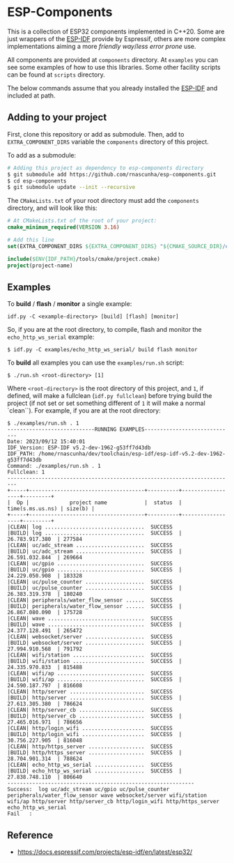 # ESP-Components

This is a collection of ESP32 components implemented in C++20. Some are just wrappers of the [ESP-IDF](https://docs.espressif.com/projects/esp-idf/en/latest/esp32/) provide by Espressif, others are more complex implementations aiming a more _friendly way_/_less error prone_ use.

All components are provided at `components` directory. At `examples` you can see some examples of how to use this libraries. Some other facility scripts can be found at `scripts` directory.

The below commands assume that you already installed the [ESP-IDF](https://docs.espressif.com/projects/esp-idf/en/latest/esp32/get-started/index.html) and included at path.

## Adding to your project

First, clone this repository or add as submodule. Then, add to `EXTRA_COMPONENT_DIRS` variable the `components` directory of this project.

To add as a submodule:
```bash
# Adding this project as dependency to esp-components directory
$ git submodule add https://github.com/rnascunha/esp-components.git
$ cd esp-components
$ git submodule update --init --recursive
```
The `CMakeLists.txt` of your root directory must add the `components` directory, and will look like this:

```CMake
# At CMakeLists.txt of the root of your project:
cmake_minimum_required(VERSION 3.16)

# Add this line
set(EXTRA_COMPONENT_DIRS ${EXTRA_COMPONENT_DIRS} "${CMAKE_SOURCE_DIR}/esp-components/components")

include($ENV{IDF_PATH}/tools/cmake/project.cmake)
project(project-name)
```

## Examples

To **build** / **flash** / **monitor** a single example:
```
idf.py -C <example-directory> [build] [flash] [monitor]
```
So, if you are at the root directory, to compile, flash and monitor the `echo_http_ws_serial` example:
```
$ idf.py -C examples/echo_http_ws_serial/ build flash monitor
```
To **build** all examples you can use the `examples/run.sh` script:
```
$ ./run.sh <root-directory> [1]
```
Where `<root-directory>` is the root directory of this project, and `1`, if defined, will make a fullclean (`idf.py fullclean`) before trying build the project (if not set or set something different of `1` it will make a normal `clean``). For example, if you are at the root directory:
```
$ ./examples/run.sh . 1
----------------------------RUNNING EXAMPLES-----------------------------
Date: 2023/09/12 15:40:01
IDF_Version: ESP-IDF v5.2-dev-1962-g53ff7d43db
IDF_PATH: /home/rnascunha/dev/toolchain/esp-idf/esp-idf-v5.2-dev-1962-g53ff7d43db
Command: ./examples/run.sh . 1
Fullclean: 1
-------------------------------------------------------------------------
+-----+-------------------------------------+----------+------------------+---------+
|  Op |             project name            |  status  | time(s.ms.us.ns) | size(b) |
+-----+-------------------------------------+----------+------------------+---------+
|CLEAN| log ................................  SUCCESS
|BUILD| log ................................  SUCCESS  |  26.783.917.380  | 277584
|CLEAN| uc/adc_stream ......................  SUCCESS
|BUILD| uc/adc_stream ......................  SUCCESS  |  26.591.032.844  | 269664
|CLEAN| uc/gpio ............................  SUCCESS
|BUILD| uc/gpio ............................  SUCCESS  |  24.229.050.908  | 183328
|CLEAN| uc/pulse_counter ...................  SUCCESS
|BUILD| uc/pulse_counter ...................  SUCCESS  |  26.383.319.378  | 180240
|CLEAN| peripherals/water_flow_sensor ......  SUCCESS
|BUILD| peripherals/water_flow_sensor ......  SUCCESS  |  26.867.080.090  | 175728
|CLEAN| wave ...............................  SUCCESS
|BUILD| wave ...............................  SUCCESS  |  24.377.128.491  | 265472
|CLEAN| websocket/server ...................  SUCCESS
|BUILD| websocket/server ...................  SUCCESS  |  27.994.910.568  | 791792
|CLEAN| wifi/station .......................  SUCCESS
|BUILD| wifi/station .......................  SUCCESS  |  24.335.970.833  | 815488
|CLEAN| wifi/ap ............................  SUCCESS
|BUILD| wifi/ap ............................  SUCCESS  |  24.590.187.797  | 816608
|CLEAN| http/server ........................  SUCCESS
|BUILD| http/server ........................  SUCCESS  |  27.613.305.380  | 786624
|CLEAN| http/server_cb .....................  SUCCESS
|BUILD| http/server_cb .....................  SUCCESS  |  27.465.016.971  | 786656
|CLEAN| http/login_wifi ....................  SUCCESS
|BUILD| http/login_wifi ....................  SUCCESS  |  30.756.227.905  | 816048
|CLEAN| http/https_server ..................  SUCCESS
|BUILD| http/https_server ..................  SUCCESS  |  28.704.901.314  | 788624
|CLEAN| echo_http_ws_serial ................  SUCCESS
|BUILD| echo_http_ws_serial ................  SUCCESS  |  27.838.748.110  | 806640
------------------------------------------------------------
Success:  log uc/adc_stream uc/gpio uc/pulse_counter peripherals/water_flow_sensor wave websocket/server wifi/station wifi/ap http/server http/server_cb http/login_wifi http/https_server echo_http_ws_serial
Fail   : 
```

## Reference

* https://docs.espressif.com/projects/esp-idf/en/latest/esp32/
